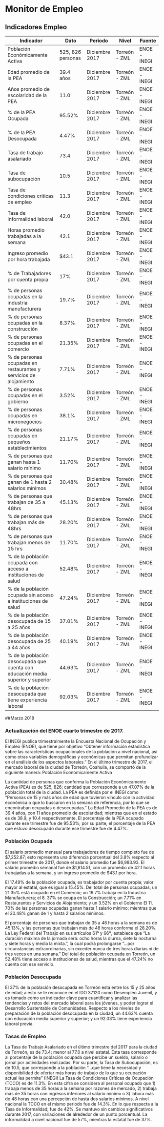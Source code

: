 # Monitor de Empleo

## Indicadores Empleo

Indicador                                                       |Dato    |Periodo           |Nivel      |Fuente             |
----------------------------------------------------------------|--------|------------------|-----------|-------------------|
Población Económicamente Activa     |525, 826 personas| Diciembre 2017 | Torreón - ZML | ENOE - INEGI |
Edad promedio de la PEA  |39.4 años|Diciembre 2017 | Torreón - ZML| ENOE - INEGI |
Años promedio de escolaridad de la PEA  |11.0|Diciembre 2017 | Torreón - ZML | ENOE - INEGI |
% de la PEA Ocupada |95.52%|Diciembre 2017 | Torreón - ZML | ENOE - INEGI |
% de la PEA Desocupada  |4.47%|Diciembre 2017 | Torreón - ZML | ENOE - INEGI |
Tasa de trabajo asalariado  |73.4|Diciembre 2017 | Torreón - ZML | ENOE - INEGI |
Tasa de subocupación    |10.5|Diciembre 2017 | Torreón - ZML | ENOE - INEGI |
Tasa de condiciones críticas de empleo  |11.3|Diciembre 2017 | Torreón - ZML | ENOE - INEGI |
Tasa de informalidad laboral    |42.0|Diciembre 2017 | Torreón - ZML | ENOE - INEGI |
Horas promedio trabajadas a la semana   |42.1|Diciembre 2017 | Torreón - ZML | ENOE - INEGI |
Ingreso promedio por hora trabajada |$43.1|Diciembre 2017 | Torreón - ZML | ENOE - INEGI |
% de Trabajadores por cuenta propia |17%|Diciembre 2017 | Torreón - ZML | ENOE - INEGI |
% de personas ocupadas en la industria manufacturera    |19.7%|Diciembre 2017 | Torreón - ZML | ENOE - INEGI |
% de personas ocupadas en la construcción   |8.37%|Diciembre 2017 | Torreón - ZML | ENOE - INEGI |
% de personas ocupadas en el comercio   |21.35%|Diciembre 2017 | Torreón - ZML | ENOE - INEGI |
% de personas ocupadas en restaurantes y servicios de alojamiento   |7.71%|Diciembre 2017 | Torreón - ZML | ENOE - INEGI |
% de personas ocupadas en el gobierno   |3.52%|Diciembre 2017 | Torreón - ZML | ENOE - INEGI |
% de personas ocupadas en micronegocios |38.1%|Diciembre 2017 | Torreón - ZML | ENOE - INEGI |
% de personas ocupadas en pequeños establecimientos |21.17%|Diciembre 2017 | Torreón - ZML | ENOE - INEGI |
% de personas que ganan hasta 1 salario mínimo  |11.70%|Diciembre 2017 | Torreón - ZML | ENOE - INEGI |
% de personas que ganan de 1 hasta 2 salarios mínimos   |30.48%|Diciembre 2017 | Torreón - ZML | ENOE - INEGI |
% de personas que trabajan de 35 a 48hrs    |45.13%|Diciembre 2017 | Torreón - ZML | ENOE - INEGI |
% de personas que trabajan más de 48hrs |28.20%|Diciembre 2017 | Torreón - ZML | ENOE - INEGI |
% de personas que trabajan menos de 15 hrs  |11.70%|Diciembre 2017 | Torreón - ZML | ENOE - INEGI |
% de la población ocupada con acceso a instituciones de salud   |52.48%|Diciembre 2017 | Torreón - ZML | ENOE - INEGI |
% de la población ocupada sin acceso a instituciones de salud   |47.24%|Diciembre 2017 | Torreón - ZML | ENOE - INEGI |
% de la población desocupada de 15 a 25 años    |37.01%|Diciembre 2017 | Torreón - ZML | ENOE - INEGI |
% de la población desocupada de 25 a 44 años    |40.19%|Diciembre 2017 | Torreón - ZML | ENOE - INEGI |
% de la población desocupada que cuenta con educación media superior y superior |44.63%|Diciembre 2017 | Torreón - ZML | ENOE - INEGI |
% de la población desocupada que tiene experiencia laboral  |92.03%|Diciembre 2017 | Torreón - ZML | ENOE - INEGI |

##Marzo 2018

### Actualización del ENOE cuarto trimestre de 2017.

El INEGI publica trimestralmente la Encuesta Nacional de Ocupación y Empleo (ENOE), que tiene por objetivo “Obtener información estadística sobre las características ocupacionales de la población a nivel nacional, así como otras variables demográficas y económicas que permitan profundizar en el análisis de los aspectos laborales.”
En el último trimestre de 2017, el mercado laboral de la ciudad de Torreón, Coahuila, se comportó de la siguiente manera:
Población Económicamente Activa

La cantidad de personas que conforma la Población Económicamente Activa (PEA) es de 525, 826; cantidad que corresponde a un 47.07% de la población total de la ciudad. La PEA es definida por el INEGI como “Personas de 15 y más años de edad que tuvieron vínculo con la actividad económica o que lo buscaron en la semana de referencia, por lo que se encontraban ocupadas o desocupadas.”
La Edad Promedio de la PEA es de 39.4 años, con 11 años promedio de escolaridad; mientras que en el estado es de 38.9, y 10.4 respectivamente.
El porcentaje de la PEA ocupado durante ese trimestre fue de 95.53%; por su parte, el porcentaje de la PEA que estuvo desocupado durante ese trimestre fue de 4.47%.

### Población Ocupada

El salario promedio mensual para trabajadores de tiempo completo fue de $7,252.87; esto representa una diferencia porcentual del 3.8% respecto al primer trimestre de 2017, donde el salario promedio fue $6,983.93.
El salario promedio semanal fue de $1,814.51, con un promedio de 42.1 horas trabajadas a la semana, y un ingreso promedio de $43.1 por hora.

El 17.49% de la población ocupada, es trabajador por cuenta propia; valor mayor al estatal, que es igual a 15.45%.
Del total de personas ocupadas, un 21.35% está ocupado en el Comercio; un 19.7% trabaja en la Industria Manufacturera; el 8. 37% se ocupa en la Construcción; un 7.71% en Restaurantes y Servicios de Alojamiento; y un 3.52% en el Gobierno
El 11. 70% de las personas ocupadas ganan hasta 1 salario mínimo; mientras que el 30.48% ganan de 1 y hasta 2 salarios mínimos.

El porcentaje de personas que trabajan de 35 a 48 horas a la semana es de 45.13%, y las personas que trabajan más de 48 horas conforma el 28.20%. La Ley Federal del Trabajo en sus artículos 61º y 66º, establece que “La duración máxima de la jornada será: ocho horas la diurna, siete la nocturna y siete horas y media la mixta.”, la cual podrá prolongarse “…por circunstancias extraordinarias, sin exceder nunca de tres horas diarias ni de tres veces en una semana.”
Del total de población ocupada en Torreón, un 52.48% tiene acceso a instituciones de salud, mientras que el 47.24% no cuenta con ese servicio.

### Población Desocupada

El 37% de la población desocupada en Torreón está entre los 15 y 25 años de edad; a esto se le reconoce en el IDO 37120 como Desempleo Juvenil, y es tomado como un indicador clave para cuantificar y analizar las tendencias y retos del mercado laboral para los jóvenes, y poder lograr el Desarrollo Sustentable de Comunidades.
Respecto a los niveles de preparación de la población desocupada en la ciudad, un 44.63% cuenta con educación media superior y superior; y un 92.03% tiene experiencia laboral previa.

### Tasas de Empleo

La Tasa de Trabajo Asalariado en el último trimestre del 2017 para la ciudad de Torreón, es de 73.4; menor al 77.0 a nivel estatal. Ésta tasa corresponde al porcentaje de la población ocupada que percibe un sueldo, salario o jornal por actividades realizadas.
Por su parte, la Tasa de Subocupación, es de 10.5, que corresponde a la población “…que tiene la necesidad y disponibilidad de ofertar más horas de trabajo de lo que su ocupación actual les permite” (INEGI)
La Tasa de Condiciones Críticas de Ocupación (TCCO) es de 11.3%. En esta cifra se considera al personal ocupado que 1) trabaja menos de 35 horas a la semana por razones de mercado, 2) trabaja más de 35 horas con ingresos inferiores al salario mínimo o 3) labora más de 48 horas con una percepción de hasta dos salarios mínimos.  A nivel nacional la TCCO en el mismo periodo fue de 14.3%.
En lo que respecta a la Tasa de Informalidad, fue de 42%. Se mantuvo sin cambios significativos durante 2017, con variaciones de alrededor de un punto porcentual. La informalidad a nivel nacional fue de 57%, mientras la estatal fue de 37%.
